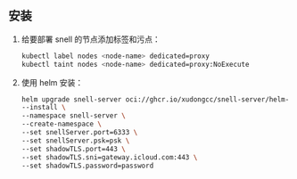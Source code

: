 ## 安装

1. 给要部署 snell 的节点添加标签和污点：

   ```bash
   kubectl label nodes <node-name> dedicated=proxy
   kubectl taint nodes <node-name> dedicated=proxy:NoExecute
   ```

2. 使用 helm 安装：

   ```bash
   helm upgrade snell-server oci://ghcr.io/xudongcc/snell-server/helm-charts \
   --install \
   --namespace snell-server \
   --create-namespace \
   --set snellServer.port=6333 \
   --set snellServer.psk=psk \
   --set shadowTLS.port=443 \
   --set shadowTLS.sni=gateway.icloud.com:443 \
   --set shadowTLS.password=password
   ```
